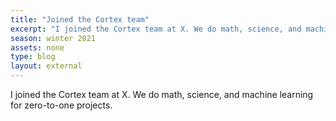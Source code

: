 ```yaml
---
title: "Joined the Cortex team"
excerpt: "I joined the Cortex team at X. We do math, science, and machine learning for zero-to-one projects."
season: winter 2021
assets: none
type: blog
layout: external
---
```


I joined the Cortex team at X. We do math, science, and machine learning for zero-to-one projects.
